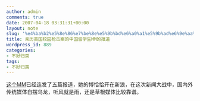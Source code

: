 ```yaml
---
author: admin
comments: true
date: 2007-04-18 03:31:31+00:00
layout: note
slug: '%e4%ba%b2%e5%8e%86%e7%be%8e%e5%9b%bd%e6%a0%a1%e5%9b%ad%e6%9e%aa%e5%87%bb%e6%a1%88%e7%9a%84%e4%b8%ad%e5%9b%bd%e7%95%99%e5%ad%a6%e7%94%9fmm%e7%9a%84%e6%8a%a5%e9%81%93'
title: 亲历美国校园枪击案的中国留学生MM的报道
wordpress_id: 889
categories:
- 不好归类
tags:
- 不好归类
---
```


[这个MM](http://blog.sina.com.cn/drwho)已经连发了五篇报道，她的博恰恰开在新浪，在这次新闻大战中，国内外传统媒体自摆乌龙，听风就是雨，还是草根媒体比较靠谱。
